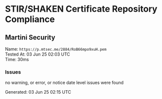 # STIR/SHAKEN Certificate Repository Compliance

## Martini Security

Name: `https://p.mtsec.me/2884/RoB66mpo9xuH.pem`\
Tested At: 03 Jun 25 02:03 UTC\
Time: 30ms

### Issues

no warning, or error, or notice date level issues were found

Generated: 03 Jun 25 02:15 UTC